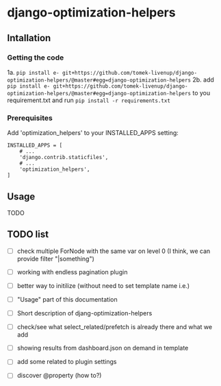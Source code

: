 # django-optimization-helpers

## Intallation

### Getting the code

1a. ```pip install e- git+https://github.com/tomek-livenup/django-optimization-helpers/@master#egg=django-optimization-helpers```
2b. add ```pip install e- git+https://github.com/tomek-livenup/django-optimization-helpers/@master#egg=django-optimization-helpers``` to you requirement.txt and run ```pip install -r requirements.txt```


### Prerequisites
Add 'optimization_helpers' to your INSTALLED_APPS setting:

```
INSTALLED_APPS = [
    # ...
    'django.contrib.staticfiles',
    # ...
    'optimization_helpers',
]
```


## Usage

TODO


## TODO list

- [ ] check multiple ForNode with the same var on level 0 (I think, we can provide filter "|something")
- [ ] working with endless pagination plugin
- [ ] better way to initilize (without need to set template name i.e.)
- [ ] "Usage" part of this documentation
- [ ] Short description of djang-optimization-helpers
- [ ] check/see what select_related/prefetch is already there and what we add
- [ ] showing results from dashboard.json on demand in template
- [ ] add some related to plugin settings
- [ ] discover @property (how to?)

